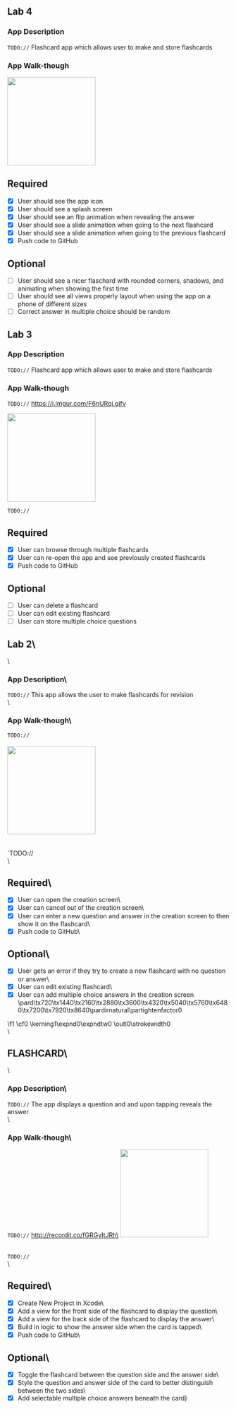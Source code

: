 
## Lab 4

### App Description
`TODO://` Flashcard app which allows user to make and store flashcards

### App Walk-though

<img src="https://i.imgur.com/tFkwv0W.gifv" width=200><br>


## Required
- [x] User should see the app icon 
- [x] User should see a splash screen
- [x] User should see an flip animation when revealing the answer
- [x] User should see a slide animation when going to the next flashcard
- [x] User should see a slide animation when going to the previous flashcard
- [x] Push code to GitHub
## Optional
- [ ] User should see a nicer flaschard with rounded corners, shadows, and animating when showing the first time
- [ ] User should see all views properly layout when using the app on a phone of different sizes
- [ ] Correct answer in multiple choice should be random

## Lab 3

### App Description
`TODO://` Flashcard app which allows user to make and store flashcards

### App Walk-though
`TODO://` https://i.imgur.com/F6nURqi.gifv

<img src="YOUR_GIF_URL_HERE" width=200><br>

`TODO://`

## Required
- [x] User can browse through multiple flashcards
- [x] User can re-open the app and see previously created flashcards
- [x] Push code to GitHub
## Optional
- [ ] User can delete a flashcard
- [ ] User can edit existing flashcard
- [ ] User can store multiple choice questions

## Lab 2\
\
### App Description\
`TODO://` This app allows the user to make flashcards for revision\
\
### App Walk-though\
`TODO://`\
\
<img src="\cf2 \outl0\strokewidth0 http://recordit.co/nEL7wWt7ws\cf2 \outl0\strokewidth0 \strokec2 " width=200><br>\
\
`TODO://\
\
## Required\
- [x] User can open the creation screen\
- [x] User can cancel out of the creation screen\
- [x] User can enter a new question and answer in the creation screen to then show it on the flashcard\
- [x] Push code to GitHub\
## Optional\
- [x] User gets an error if they try to create a new flashcard with no question or answer\
- [x] User can edit existing flashcard\
- [x] User can add multiple choice answers in the creation screen\
\pard\tx720\tx1440\tx2160\tx2880\tx3600\tx4320\tx5040\tx5760\tx6480\tx7200\tx7920\tx8640\pardirnatural\partightenfactor0

\f1 \cf0 \kerning1\expnd0\expndtw0 \outl0\strokewidth0 \
\
## FLASHCARD\
\
### App Description\
`TODO://` The app displays a question and and upon tapping reveals the answer\
\
### App Walk-though\
`TODO://` http://recordit.co/fGRGyItJRh\
<img src="YOUR_GIF_URL_HERE" width=200><br>\
\
`TODO://` \
\
## Required\
- [x] Create New Project in Xcode\
- [x] Add a view for the front side of the flashcard to display the question\
- [x] Add a view for the back side of the flashcard to display the answer\
- [x] Build in logic to show the answer side when the card is tapped\
- [x] Push code to GitHub\
## Optional\
- [x] Toggle the flashcard between the question side and the answer side\
- [x] Style the question and answer side of the card to better distinguish between the two sides\
- [x] Add selectable multiple choice answers beneath the card}
